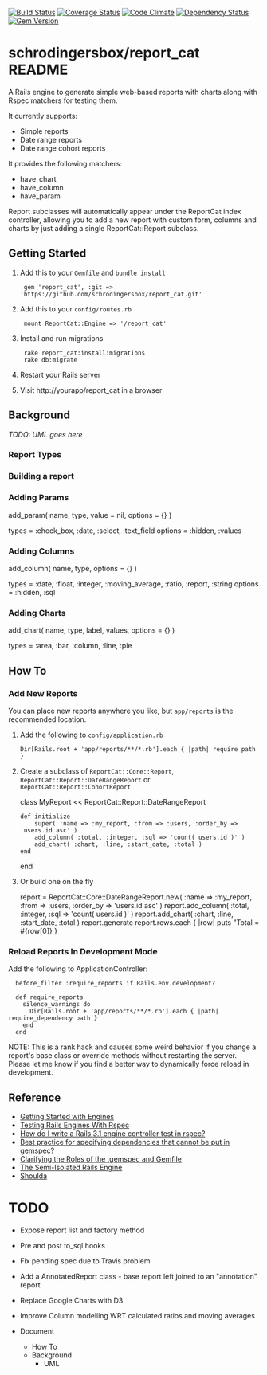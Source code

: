[![Build Status](https://travis-ci.org/schrodingersbox/report_cat.svg?branch=master)](https://travis-ci.org/schrodingersbox/report_cat)
[![Coverage Status](https://coveralls.io/repos/schrodingersbox/report_cat/badge.png?branch=master)](https://coveralls.io/r/schrodingersbox/report_cat?branch=master)
[![Code Climate](https://codeclimate.com/github/schrodingersbox/report_cat.png)](https://codeclimate.com/github/schrodingersbox/report_cat)
[![Dependency Status](https://gemnasium.com/schrodingersbox/report_cat.png)](https://gemnasium.com/schrodingersbox/report_cat)
[![Gem Version](https://badge.fury.io/rb/report_cat.png)](http://badge.fury.io/rb/report_cat)

# schrodingersbox/report_cat README

A Rails engine to generate simple web-based reports with charts along with Rspec matchers for testing them.

It currently supports:

 * Simple reports
 * Date range reports
 * Date range cohort reports

It provides the following matchers:

 * have_chart
 * have_column
 * have_param

 Report subclasses will automatically appear under the ReportCat index controller,
 allowing you to add a new report with custom form, columns and charts by just adding a single ReportCat::Report subclass.

## Getting Started

1. Add this to your `Gemfile` and `bundle install`

		gem 'report_cat', :git => 'https://github.com/schrodingersbox/report_cat.git'

2. Add this to your `config/routes.rb`

		mount ReportCat::Engine => '/report_cat'

3. Install and run migrations

        rake report_cat:install:migrations
        rake db:migrate

4. Restart your Rails server

5.  Visit http://yourapp/report_cat in a browser

## Background

 _TODO: UML goes here_

### Report Types



### Building a report



### Adding Params

add_param( name, type, value = nil, options = {} )

types = :check_box, :date, :select, :text_field
options = :hidden, :values

### Adding Columns

add_column( name, type, options = {} )

types = :date, :float, :integer, :moving_average, :ratio, :report, :string
options = :hidden, :sql

### Adding Charts

add_chart( name, type, label, values, options = {} )

types = :area, :bar, :column, :line, :pie

## How To

### Add New Reports

You can place new reports anywhere you like, but `app/reports` is the recommended location.

1.  Add the following to `config/application.rb`

    	Dir[Rails.root + 'app/reports/**/*.rb'].each { |path| require path }

2.  Create a subclass of `ReportCat::Core::Report`, `ReportCat::Report::DateRangeReport` or `ReportCat::Report::CohortReport`

    class MyReport << ReportCat::Report::DateRangeReport

        def initialize
            super( :name => :my_report, :from => :users, :order_by => 'users.id asc' )
            add_column( :total, :integer, :sql => 'count( users.id )' )
            add_chart( :chart, :line, :start_date, :total )
        end
    end

3.  Or build one on the fly

    report = ReportCat::Core::DateRangeReport.new( :name => :my_report, :from => :users, :order_by => 'users.id asc' )
    report.add_column( :total, :integer, :sql => 'count( users.id )' )
    report.add_chart( :chart, :line, :start_date, :total )
    report.generate
    report.rows.each { |row| puts "Total = #{row[0]} }


### Reload Reports In Development Mode

Add the following to ApplicationController:

      before_filter :require_reports if Rails.env.development?

      def require_reports
        silence_warnings do
          Dir[Rails.root + 'app/reports/**/*.rb'].each { |path| require_dependency path }
        end
      end

NOTE: This is a rank hack and causes some weird behavior if you change a report's base class or override methods
without restarting the server.  Please let me know if you find a better way to dynamically force reload in development.

## Reference

 * [Getting Started with Engines](http://edgeguides.rubyonrails.org/engines.html)
 * [Testing Rails Engines With Rspec](http://whilefalse.net/2012/01/25/testing-rails-engines-rspec/)
 * [How do I write a Rails 3.1 engine controller test in rspec?](http://stackoverflow.com/questions/5200654/how-do-i-write-a-rails-3-1-engine-controller-test-in-rspec)
 * [Best practice for specifying dependencies that cannot be put in gemspec?](https://groups.google.com/forum/?fromgroups=#!topic/ruby-bundler/U7FMRAl3nJE)
 * [Clarifying the Roles of the .gemspec and Gemfile](http://yehudakatz.com/2010/12/16/clarifying-the-roles-of-the-gemspec-and-gemfile/)
 * [The Semi-Isolated Rails Engine](http://bibwild.wordpress.com/2012/05/10/the-semi-isolated-rails-engine/)
 * [Shoulda](https://github.com/thoughtbot/shoulda-matchers)

# TODO

 * Expose report list and factory method
 * Pre and post to_sql hooks

 * Fix pending spec due to Travis problem

 * Add a AnnotatedReport class - base report left joined to an "annotation" report

 * Replace Google Charts with D3
 * Improve Column modelling WRT calculated ratios and moving averages

 * Document
   * How To
   * Background
     * UML

